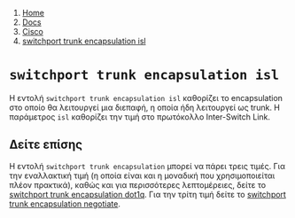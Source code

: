 <!-- -
Title: switchport trunk encapsulation isl
Description: Σημειώσεις για την εντολή switchport trunk encapsulation isl σε συσκευές Cisco
Author: Marios Zindilis
First Published: 2011-09-29
- -->

<ol class="breadcrumb">
<li><a href="/">Home</a></li>
<li><a href="/docs/">Docs</a></li>
<li><a href="/docs/cisco/">Cisco</a></li>
<li><a href="/docs/cisco/switchport-trunk-encapsulation-isl.el.html">switchport trunk encapsulation isl</a></li>
</ol>

`switchport trunk encapsulation isl`
====================================

Η εντολή `switchport trunk encapsulation isl` καθορίζει το encapsulation 
στο οποίο θα λειτουργεί μια διεπαφή, η οποία ήδη λειτουργεί ως trunk. Η 
παράμετρος `isl` καθορίζει την τιμή στο πρωτόκολλο Inter-Switch Link.

Δείτε επίσης
------------

Η εντολή `switchport trunk encapsulation` μπορεί να πάρει τρεις τιμές. 
Για την εναλλακτική τιμή (η οποία είναι και η μοναδική που 
χρησιμοποιείται πλέον πρακτικά), καθώς και για περισσότερες λεπτομέρειες, 
δείτε το [switchport trunk encapsulation dot1q](/docs/cisco/switchport-trunk-encapsulation-dot1q.el.html). 
Για την τρίτη τιμή δείτε το [switchport trunk encapsulation negotiate](/docs/cisco/switchport-trunk-encapsulation-negotiate.el.html).
